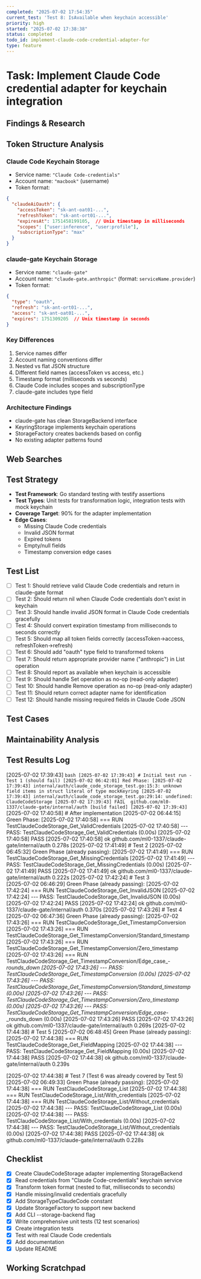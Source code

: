 ```yaml
---
completed: "2025-07-02 17:54:35"
current_test: 'Test 8: IsAvailable when keychain accessible'
priority: high
started: "2025-07-02 17:38:38"
status: completed
todo_id: implement-claude-code-credential-adapter-for
type: feature
---
```


# Task: Implement Claude Code credential adapter for keychain integration

## Findings & Research
## Token Structure Analysis

### Claude Code Keychain Storage
- Service name: `"Claude Code-credentials"`
- Account name: `"macbook"` (username)
- Token format:
```json
{
  "claudeAiOauth": {
    "accessToken": "sk-ant-oat01-...",
    "refreshToken": "sk-ant-ort01-...",
    "expiresAt": 1751458199105,  // Unix timestamp in milliseconds
    "scopes": ["user:inference", "user:profile"],
    "subscriptionType": "max"
  }
}
```

### claude-gate Keychain Storage
- Service name: `"claude-gate"`
- Account name: `"claude-gate.anthropic"` (format: `serviceName.provider`)
- Token format:
```json
{
  "type": "oauth",
  "refresh": "sk-ant-ort01-...",
  "access": "sk-ant-oat01-...",
  "expires": 1751309205  // Unix timestamp in seconds
}
```

### Key Differences
1. Service names differ
2. Account naming conventions differ
3. Nested vs flat JSON structure
4. Different field names (accessToken vs access, etc.)
5. Timestamp format (milliseconds vs seconds)
6. Claude Code includes scopes and subscriptionType
7. claude-gate includes type field

### Architecture Findings
- claude-gate has clean StorageBackend interface
- KeyringStorage implements keychain operations
- StorageFactory creates backends based on config
- No existing adapter patterns found
## Web Searches

## Test Strategy
- **Test Framework**: Go standard testing with testify assertions
- **Test Types**: Unit tests for transformation logic, integration tests with mock keychain
- **Coverage Target**: 90% for the adapter implementation
- **Edge Cases**: 
  - Missing Claude Code credentials
  - Invalid JSON format
  - Expired tokens
  - Empty/null fields
  - Timestamp conversion edge cases
## Test List
- [ ] Test 1: Should retrieve valid Claude Code credentials and return in claude-gate format
- [ ] Test 2: Should return nil when Claude Code credentials don't exist in keychain
- [ ] Test 3: Should handle invalid JSON format in Claude Code credentials gracefully
- [ ] Test 4: Should convert expiration timestamp from milliseconds to seconds correctly
- [ ] Test 5: Should map all token fields correctly (accessToken→access, refreshToken→refresh)
- [ ] Test 6: Should add "oauth" type field to transformed tokens
- [ ] Test 7: Should return appropriate provider name ("anthropic") in List operation
- [ ] Test 8: Should report as available when keychain is accessible
- [ ] Test 9: Should handle Set operation as no-op (read-only adapter)
- [ ] Test 10: Should handle Remove operation as no-op (read-only adapter)
- [ ] Test 11: Should return correct adapter name for identification
- [ ] Test 12: Should handle missing required fields in Claude Code JSON
## Test Cases

## Maintainability Analysis

## Test Results Log

[2025-07-02 17:39:43] ```bash
[2025-07-02 17:39:43] # Initial test run - Test 1 (should fail)
[2025-07-02 06:42:01] Red Phase:
[2025-07-02 17:39:43] internal/auth/claude_code_storage_test.go:15:3: unknown field items in struct literal of type mockKeyring
[2025-07-02 17:39:43] internal/auth/claude_code_storage_test.go:29:14: undefined: ClaudeCodeStorage
[2025-07-02 17:39:43] FAIL	github.com/ml0-1337/claude-gate/internal/auth [build failed]
[2025-07-02 17:39:43] ```
[2025-07-02 17:40:58] # After implementation
[2025-07-02 06:44:15] Green Phase:
[2025-07-02 17:40:58] === RUN   TestClaudeCodeStorage_Get_ValidCredentials
[2025-07-02 17:40:58] --- PASS: TestClaudeCodeStorage_Get_ValidCredentials (0.00s)
[2025-07-02 17:40:58] PASS
[2025-07-02 17:40:58] ok  	github.com/ml0-1337/claude-gate/internal/auth	0.278s
[2025-07-02 17:41:49] # Test 2
[2025-07-02 06:45:32] Green Phase (already passing):
[2025-07-02 17:41:49] === RUN   TestClaudeCodeStorage_Get_MissingCredentials
[2025-07-02 17:41:49] --- PASS: TestClaudeCodeStorage_Get_MissingCredentials (0.00s)
[2025-07-02 17:41:49] PASS
[2025-07-02 17:41:49] ok  	github.com/ml0-1337/claude-gate/internal/auth	0.222s
[2025-07-02 17:42:24] # Test 3  
[2025-07-02 06:46:29] Green Phase (already passing):
[2025-07-02 17:42:24] === RUN   TestClaudeCodeStorage_Get_InvalidJSON
[2025-07-02 17:42:24] --- PASS: TestClaudeCodeStorage_Get_InvalidJSON (0.00s)
[2025-07-02 17:42:24] PASS
[2025-07-02 17:42:24] ok  	github.com/ml0-1337/claude-gate/internal/auth	0.370s
[2025-07-02 17:43:26] # Test 4
[2025-07-02 06:47:36] Green Phase (already passing):
[2025-07-02 17:43:26] === RUN   TestClaudeCodeStorage_Get_TimestampConversion
[2025-07-02 17:43:26] === RUN   TestClaudeCodeStorage_Get_TimestampConversion/Standard_timestamp
[2025-07-02 17:43:26] === RUN   TestClaudeCodeStorage_Get_TimestampConversion/Zero_timestamp
[2025-07-02 17:43:26] === RUN   TestClaudeCodeStorage_Get_TimestampConversion/Edge_case_-_rounds_down
[2025-07-02 17:43:26] --- PASS: TestClaudeCodeStorage_Get_TimestampConversion (0.00s)
[2025-07-02 17:43:26]     --- PASS: TestClaudeCodeStorage_Get_TimestampConversion/Standard_timestamp (0.00s)
[2025-07-02 17:43:26]     --- PASS: TestClaudeCodeStorage_Get_TimestampConversion/Zero_timestamp (0.00s)
[2025-07-02 17:43:26]     --- PASS: TestClaudeCodeStorage_Get_TimestampConversion/Edge_case_-_rounds_down (0.00s)
[2025-07-02 17:43:26] PASS
[2025-07-02 17:43:26] ok  	github.com/ml0-1337/claude-gate/internal/auth	0.269s
[2025-07-02 17:44:38] # Test 5
[2025-07-02 06:48:45] Green Phase (already passing):
[2025-07-02 17:44:38] === RUN   TestClaudeCodeStorage_Get_FieldMapping
[2025-07-02 17:44:38] --- PASS: TestClaudeCodeStorage_Get_FieldMapping (0.00s)
[2025-07-02 17:44:38] PASS
[2025-07-02 17:44:38] ok  	github.com/ml0-1337/claude-gate/internal/auth	0.239s

[2025-07-02 17:44:38] # Test 7 (Test 6 was already covered by Test 5)
[2025-07-02 06:49:33] Green Phase (already passing):
[2025-07-02 17:44:38] === RUN   TestClaudeCodeStorage_List
[2025-07-02 17:44:38] === RUN   TestClaudeCodeStorage_List/With_credentials
[2025-07-02 17:44:38] === RUN   TestClaudeCodeStorage_List/Without_credentials
[2025-07-02 17:44:38] --- PASS: TestClaudeCodeStorage_List (0.00s)
[2025-07-02 17:44:38]     --- PASS: TestClaudeCodeStorage_List/With_credentials (0.00s)
[2025-07-02 17:44:38]     --- PASS: TestClaudeCodeStorage_List/Without_credentials (0.00s)
[2025-07-02 17:44:38] PASS
[2025-07-02 17:44:38] ok  	github.com/ml0-1337/claude-gate/internal/auth	0.228s
## Checklist
- [x] Create ClaudeCodeStorage adapter implementing StorageBackend
- [x] Read credentials from "Claude Code-credentials" keychain service
- [x] Transform token format (nested to flat, milliseconds to seconds)
- [x] Handle missing/invalid credentials gracefully
- [x] Add StorageTypeClaudeCode constant
- [x] Update StorageFactory to support new backend
- [x] Add CLI --storage-backend flag
- [x] Write comprehensive unit tests (12 test scenarios)
- [x] Create integration tests
- [x] Test with real Claude Code credentials
- [x] Add documentation
- [x] Update README
## Working Scratchpad
